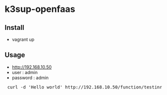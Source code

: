 # k3sup-openfaas

## Install
- vagrant up
  
## Usage
- http://192.168.10.50
- user : admin
- password : admin

<pre> curl -d 'Hello world' http://192.168.10.50/function/testinrust</pre>